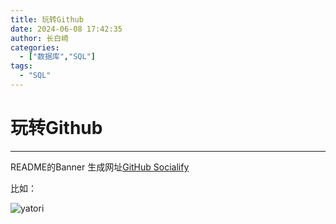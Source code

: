 ```yaml
---
title: 玩转Github
date: 2024-06-08 17:42:35
author: 长白崎
categories:
  - ["数据库","SQL"]
tags:
  - "SQL"
---
```




# 玩转Github

---

README的Banner 生成网址[GitHub Socialify](https://socialify.git.ci/)

比如：

![yatori](https://socialify.git.ci/Changbaiqi/yatori/image?description=1&font=Inter&forks=1&issues=1&logo=https%3A%2F%2Fraw.githubusercontent.com%2FChangbaiqi%2Fyatori%2Fmain%2FREADME%2Fimages%2F1710254379397-modified.png&name=1&pattern=Diagonal%20Stripes&pulls=1&stargazers=1&theme=Dark)
